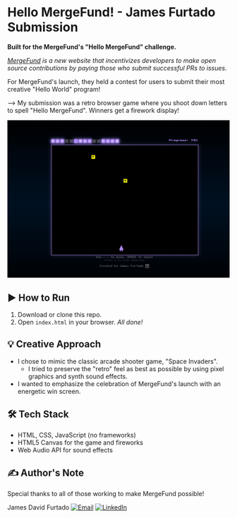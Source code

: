 # Hello MergeFund! - James Furtado Submission

**Built for the MergeFund's "Hello MergeFund" challenge.**

*[MergeFund](https://mergefund.org) is a new website that incentivizes developers to make open source contributions by paying those who submit successful PRs to issues.*

For MergeFund's launch, they held a contest for users to submit their most creative "Hello World" program!

--> My submission was a retro browser game where you shoot down letters to spell "Hello MergeFund". Winners get a firework display!

![Demo](demo.gif)

## ▶️ How to Run
1. Download or clone this repo.
2. Open `index.html` in your browser. *All done!*

## 💡 Creative Approach
- I chose to mimic the classic arcade shooter game, "Space Invaders".
    - I tried to preserve the "retro" feel as best as possible by using pixel graphics and synth sound effects.
- I wanted to emphasize the celebration of MergeFund's launch with an energetic win screen.

## 🛠️ Tech Stack
- HTML, CSS, JavaScript (no frameworks)
- HTML5 Canvas for the game and fireworks
- Web Audio API for sound effects


## ✍️ Author's Note
Special thanks to all of those working to make MergeFund possible!


James David Furtado
[![Email](https://img.shields.io/badge/Email-jamesdfurtado@gmail.com-red?style=flat-square&logo=gmail)](mailto:jamesdfurtado@gmail.com)
[![LinkedIn](https://img.shields.io/badge/LinkedIn-james--furtado-blue?style=flat-square&logo=linkedin)](https://www.linkedin.com/in/james-furtado/)
